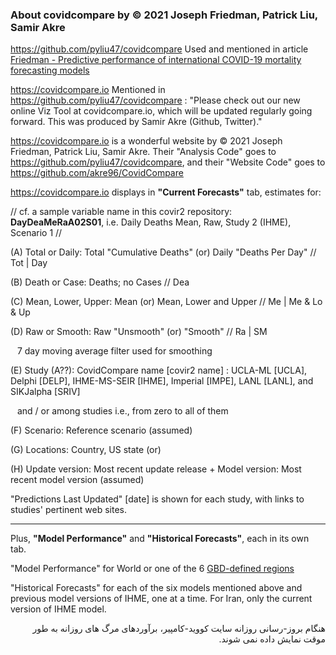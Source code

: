 ### About covidcompare by © 2021 Joseph Friedman, Patrick Liu, Samir Akre

https://github.com/pyliu47/covidcompare Used and mentioned in article [Friedman - Predictive performance of international COVID-19 mortality forecasting models](https://www.nature.com/articles/s41467-021-22457-w)

https://covidcompare.io Mentioned in https://github.com/pyliu47/covidcompare : "Please check out our new online Viz Tool at covidcompare.io, which will be updated regularly going forward. This was produced by Samir Akre (Github, Twitter)."

https://covidcompare.io is a wonderful website by © 2021 Joseph Friedman, Patrick Liu, Samir Akre. Their "Analysis Code" goes to https://github.com/pyliu47/covidcompare, and their "Website Code" goes to https://github.com/akre96/CovidCompare 

https://covidcompare.io displays in **"Current Forecasts"** tab, estimates for:


// cf. a sample variable name in this covir2 repository: **DayDeaMeRaA02S01**, i.e. Daily Deaths Mean, Raw, Study 2 (IHME), Scenario 1 //


(A) Total or Daily: Total "Cumulative Deaths" (or) Daily "Deaths Per Day"             // Tot | Day 

(B) Death or Case: Deaths; no Cases                                                   // Dea

(C) Mean, Lower, Upper: Mean (or) Mean, Lower and Upper                               // Me | Me & Lo & Up

(D) Raw or Smooth: Raw "Unsmooth" (or) "Smooth"                                       // Ra | SM

   &ensp;  7 day moving average filter used for smoothing
    
(E) Study (A??): CovidCompare name [covir2 name]  : UCLA-ML [UCLA], Delphi [DELP], IHME-MS-SEIR [IHME], Imperial [IMPE], LANL [LANL], and SIKJalpha [SRIV] 
    
   &ensp;  and / or among studies i.e., from zero to all of them

(F) Scenario: Reference scenario (assumed)

(G) Locations: Country, US state (or)

(H) Update version: Most recent update release + Model version: Most recent model version (assumed)

"Predictions Last Updated" [date] is shown for each study, with links to studies' pertinent web sites. 

****

Plus, **"Model Performance"** and **"Historical Forecasts"**, each in its own tab. 

"Model Performance" for World or one of the 6 [GBD-defined regions](http://www.healthdata.org/gbd/faq#What%20countries%20are%20in%20each%20region?) 

"Historical Forecasts" for each of the six models mentioned above and previous model versions of IHME, one at a time. For Iran, only the current version of IHME model. 


<div dir="rtl">

هنگام بروز-رسانی روزانه سایت کووید-کامپیر، برآوردهای مرگ های روزانه به طور موقت نمایش داده نمی شوند. 



